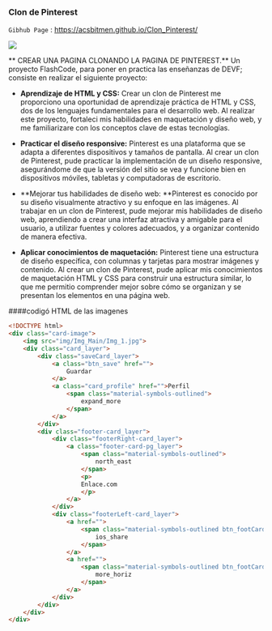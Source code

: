 ### Clon de Pinterest
`Gibhub Page` : <https://acsbitmen.github.io/Clon_Pinterest/>

![](https://i.ibb.co/ZH4nNg3/Clon-Pinterest-Img.png)

** CREAR UNA PAGINA CLONANDO LA PAGINA DE PINTEREST.**
Un proyecto FlashCode, para poner en practica las enseñanzas de DEVF; consiste en realizar el siguiente proyecto:

- **Aprendizaje de HTML y CSS:** Crear un clon de Pinterest me proporciono una oportunidad de aprendizaje práctica de HTML y CSS, dos de los lenguajes fundamentales para el desarrollo web. Al realizar este proyecto, fortaleci mis habilidades en maquetación y diseño web, y me familiarizare con los conceptos clave de estas tecnologías.

- **Practicar el diseño responsive:** Pinterest es una plataforma que se adapta a diferentes dispositivos y tamaños de pantalla. Al crear un clon de Pinterest, pude practicar la implementación de un diseño responsive, asegurándome de que la versión del sitio se vea y funcione bien en dispositivos móviles, tabletas y computadoras de escritorio.

- **Mejorar tus habilidades de diseño web: **Pinterest es conocido por su diseño visualmente atractivo y su enfoque en las imágenes. Al trabajar en un clon de Pinterest, pude mejorar mis habilidades de diseño web, aprendiendo a crear una interfaz atractiva y amigable para el usuario, a utilizar fuentes y colores adecuados, y a organizar contenido de manera efectiva.

- **Aplicar conocimientos de maquetación:** Pinterest tiene una estructura de diseño específica, con columnas y tarjetas para mostrar imágenes y contenido. Al crear un clon de Pinterest, pude aplicar mis conocimientos de maquetación HTML y CSS para construir una estructura similar, lo que me permitio comprender mejor sobre cómo se organizan y se presentan los elementos en una página web.

####codigó HTML de las imagenes

```html
<!DOCTYPE html>
<div class="card-image">
	<img src="img/Img_Main/Img_1.jpg">
	<div class="card_layer">
		<div class="saveCard_layer">
			<a class="btn_save" href="">
 				Guardar
			</a>
			<a class="card_profile" href="">Perfil
				<span class="material-symbols-outlined">
					expand_more
				</span>
			</a>
		</div>
		<div class="footer-card_layer">
			<div class="footerRight-card_layer">
				<a class="footer-card-pg_layer">
					<span class="material-symbols-outlined">
						north_east
					</span>
					<p>
					Enlace.com
					</p>
				</a>
			</div>
			<div class="footerLeft-card_layer">
				<a href="">
					<span class="material-symbols-outlined btn_footCard">
						ios_share
					</span>
				</a>
				<a href="">
					<span class="material-symbols-outlined btn_footCard">
						more_horiz
					</span>
				</a>
			</div>
		</div>
	</div>
</div>
```
